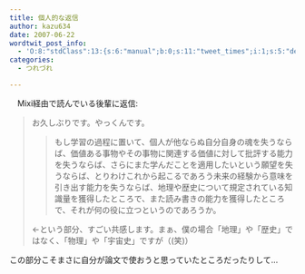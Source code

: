 ```yaml
---
title: 個人的な返信
author: kazu634
date: 2007-06-22
wordtwit_post_info:
  - 'O:8:"stdClass":13:{s:6:"manual";b:0;s:11:"tweet_times";i:1;s:5:"delay";i:0;s:7:"enabled";i:1;s:10:"separation";s:2:"60";s:7:"version";s:3:"3.7";s:14:"tweet_template";b:0;s:6:"status";i:2;s:6:"result";a:0:{}s:13:"tweet_counter";i:2;s:13:"tweet_log_ids";a:1:{i:0;i:2999;}s:9:"hash_tags";a:0:{}s:8:"accounts";a:1:{i:0;s:7:"kazu634";}}'
categories:
  - つれづれ

---
```

<div class="section">
<p>
    　Mixi経由で読んでいる後輩に返信:
</p>
  
<blockquote>
<p>
      お久しぶりです。やっくんです。
</p>
    
<blockquote>
<p>
        もし学習の過程に置いて、個人が他ならぬ自分自身の魂を失うならば、価値ある事物やその事物に関連する価値に対して批評する能力を失うならば、さらにまた学んだことを適用したいという願望を失うならば、とりわけこれから起こるであろう未来の経験から意味を引き出す能力を失うならば、地理や歴史について規定されている知識量を獲得したところで、また読み書きの能力を獲得したところで、それが何の役に立つというのであろうか。
</p>
</blockquote>
    
<p>
      ←という部分、すごい共感します。まぁ、僕の場合「地理」や「歴史」ではなく、「物理」や「宇宙史」ですが（(笑)）
</p>
</blockquote>
  
<p>
    この部分こそまさに自分が論文で使おうと思っていたところだったりして…
</p>
</div>

